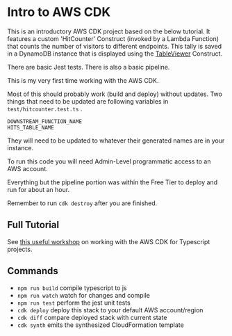 # Intro to AWS CDK

This is an introductory AWS CDK project based on the below tutorial. It features a custom 'HitCounter' Construct (invoked by a Lambda Function) that counts the number of visitors to different endpoints. This tally is saved in a DynamoDB instance that is displayed using the [TableViewer](https://www.npmjs.com/package/cdk-dynamo-table-viewer) Construct.

There are basic Jest tests.
There is also a basic pipeline.

This is my very first time working with the AWS CDK.

Most of this should probably work (build and deploy) without updates. Two things that need to be updated are following variables in `test/hitcounter.test.ts` . 

```
DOWNSTREAM_FUNCTION_NAME
HITS_TABLE_NAME
 ```   

They will need to be updated to whatever their generated names are in your instance.

To run this code you will need Admin-Level programmatic access to an AWS account.

Everything but the pipeline portion was within the Free Tier to deploy and run for about an hour.

Remember to run `cdk destroy` after you are finished.

## Full Tutorial  
See [this useful workshop](https://cdkworkshop.com/20-typescript.html) on working with the AWS CDK for Typescript projects.


## Commands

 * `npm run build`   compile typescript to js
 * `npm run watch`   watch for changes and compile
 * `npm run test`    perform the jest unit tests
 * `cdk deploy`      deploy this stack to your default AWS account/region
 * `cdk diff`        compare deployed stack with current state
 * `cdk synth`       emits the synthesized CloudFormation template
